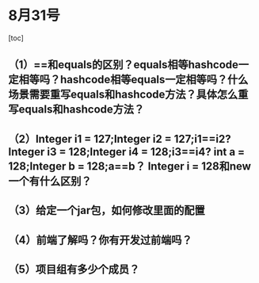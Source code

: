 # 8月31号

[toc]

## （1）==和equals的区别？equals相等hashcode一定相等吗？hashcode相等equals一定相等吗？什么场景需要重写equals和hashcode方法？具体怎么重写equals和hashcode方法？



## （2）Integer i1 = 127;Integer i2 = 127;i1==i2?    Integer i3 = 128;Integer i4 = 128;i3==i4?   int a = 128;Integer b = 128;a==b？ Integer i = 128和new一个有什么区别？



## （3）给定一个jar包，如何修改里面的配置



## （4）前端了解吗？你有开发过前端吗？



## （5）项目组有多少个成员？